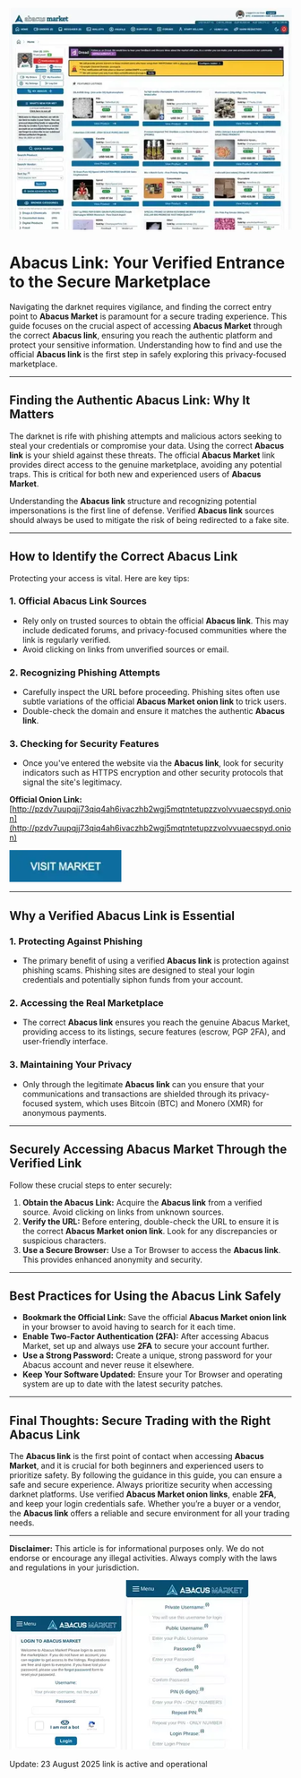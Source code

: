 <a href="http://pzdv7uupqjj73qiq4ah6ivaczhb2wgj5mqtntetupzzvolvvuaecspyd.onion"><img src="/build/background.webp" alt="Abacus Market Access" style="max-width: 100%;"></a>

# Abacus Link: Your Verified Entrance to the Secure Marketplace

Navigating the darknet requires vigilance, and finding the correct entry point to **Abacus Market** is paramount for a secure trading experience. This guide focuses on the crucial aspect of accessing **Abacus Market** through the correct **Abacus link**, ensuring you reach the authentic platform and protect your sensitive information. Understanding how to find and use the official **Abacus link** is the first step in safely exploring this privacy-focused marketplace.

---

## Finding the Authentic Abacus Link: Why It Matters

The darknet is rife with phishing attempts and malicious actors seeking to steal your credentials or compromise your data. Using the correct **Abacus link** is your shield against these threats. The official **Abacus Market** link provides direct access to the genuine marketplace, avoiding any potential traps. This is critical for both new and experienced users of **Abacus Market**.

Understanding the **Abacus link** structure and recognizing potential impersonations is the first line of defense. Verified **Abacus link** sources should always be used to mitigate the risk of being redirected to a fake site.

---

## How to Identify the Correct Abacus Link

Protecting your access is vital. Here are key tips:

### 1. **Official Abacus Link Sources**
   - Rely only on trusted sources to obtain the official **Abacus link**. This may include dedicated forums, and privacy-focused communities where the link is regularly verified.
   - Avoid clicking on links from unverified sources or email.

### 2. **Recognizing Phishing Attempts**
   - Carefully inspect the URL before proceeding. Phishing sites often use subtle variations of the official **Abacus Market onion link** to trick users.
   - Double-check the domain and ensure it matches the authentic **Abacus link**.

### 3. **Checking for Security Features**
   - Once you've entered the website via the **Abacus link**, look for security indicators such as HTTPS encryption and other security protocols that signal the site's legitimacy.

**Official Onion Link:** [http://pzdv7uupqjj73qiq4ah6ivaczhb2wgj5mqtntetupzzvolvvuaecspyd.onion](http://pzdv7uupqjj73qiq4ah6ivaczhb2wgj5mqtntetupzzvolvvuaecspyd.onion)

[<img src="/build/dialog.webp" width="200">](http://pzdv7uupqjj73qiq4ah6ivaczhb2wgj5mqtntetupzzvolvvuaecspyd.onion)

---

## Why a Verified Abacus Link is Essential

### 1. **Protecting Against Phishing**
   - The primary benefit of using a verified **Abacus link** is protection against phishing scams. Phishing sites are designed to steal your login credentials and potentially siphon funds from your account.

### 2. **Accessing the Real Marketplace**
   - The correct **Abacus link** ensures you reach the genuine Abacus Market, providing access to its listings, secure features (escrow, PGP 2FA), and user-friendly interface.

### 3. **Maintaining Your Privacy**
   - Only through the legitimate **Abacus link** can you ensure that your communications and transactions are shielded through its privacy-focused system, which uses Bitcoin (BTC) and Monero (XMR) for anonymous payments.

---

## Securely Accessing Abacus Market Through the Verified Link

Follow these crucial steps to enter securely:

1.  **Obtain the Abacus Link:** Acquire the **Abacus link** from a verified source. Avoid clicking on links from unknown sources.
2.  **Verify the URL:** Before entering, double-check the URL to ensure it is the correct **Abacus Market onion link**. Look for any discrepancies or suspicious characters.
3.  **Use a Secure Browser:** Use a Tor Browser to access the **Abacus link**. This provides enhanced anonymity and security.

---

## Best Practices for Using the Abacus Link Safely

-   **Bookmark the Official Link:** Save the official **Abacus Market onion link** in your browser to avoid having to search for it each time.
-   **Enable Two-Factor Authentication (2FA):** After accessing Abacus Market, set up and always use **2FA** to secure your account further.
-   **Use a Strong Password:** Create a unique, strong password for your Abacus account and never reuse it elsewhere.
-   **Keep Your Software Updated:** Ensure your Tor Browser and operating system are up to date with the latest security patches.

---

## Final Thoughts: Secure Trading with the Right Abacus Link

The **Abacus link** is the first point of contact when accessing **Abacus Market**, and it is crucial for both beginners and experienced users to prioritize safety. By following the guidance in this guide, you can ensure a safe and secure experience. Always prioritize security when accessing darknet platforms. Use verified **Abacus Market onion links**, enable **2FA**, and keep your login credentials safe. Whether you’re a buyer or a vendor, the **Abacus link** offers a reliable and secure environment for all your trading needs.

---

**Disclaimer:** This article is for informational purposes only. We do not endorse or encourage any illegal activities. Always comply with the laws and regulations in your jurisdiction.

<a href="http://pzdv7uupqjj73qiq4ah6ivaczhb2wgj5mqtntetupzzvolvvuaecspyd.onion"><img src="/build/current.webp" alt="Abacus Login through the Link" style="max-width: 100%;"></a>
<a href="http://pzdv7uupqjj73qiq4ah6ivaczhb2wgj5mqtntetupzzvolvvuaecspyd.onion"><img src="/build/operation.webp" alt="Abacus Register via the Link" style="max-width: 100%;"></a>















Update:  23 August 2025 link is active and operational
